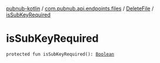 [pubnub-kotlin](../../index.md) / [com.pubnub.api.endpoints.files](../index.md) / [DeleteFile](index.md) / [isSubKeyRequired](./is-sub-key-required.md)

# isSubKeyRequired

`protected fun isSubKeyRequired(): `[`Boolean`](https://kotlinlang.org/api/latest/jvm/stdlib/kotlin/-boolean/index.html)